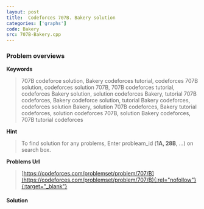 ```yaml
---
layout: post
title:  Codeforces 707B. Bakery solution
categories: ['graphs']
code: Bakery
src: 707B-Bakery.cpp
---
```

### **Problem overviews**

**Keywords**
> 707B codeforce solution, Bakery codeforces tutorial, codeforces 707B solution, codeforces solution 707B, 707B codeforces tutorial, codeforces Bakery solution, solution codeforces Bakery, tutorial 707B codeforces, Bakery codeforce solution, tutorial Bakery codeforces, codeforces solution Bakery, solution 707B codeforces, Bakery tutorial codeforces, solution codeforces 707B, solution Bakery codeforces, 707B tutorial codeforces

**Hint**
> To find solution for any problems, Enter probleam_id (**1A, 28B**, ...) on search box. 

**Problems Url**
> [https://codeforces.com/problemset/problem/707/B](https://codeforces.com/problemset/problem/707/B){:rel="nofollow"}{:target="_blank"}

#### **Solution**



